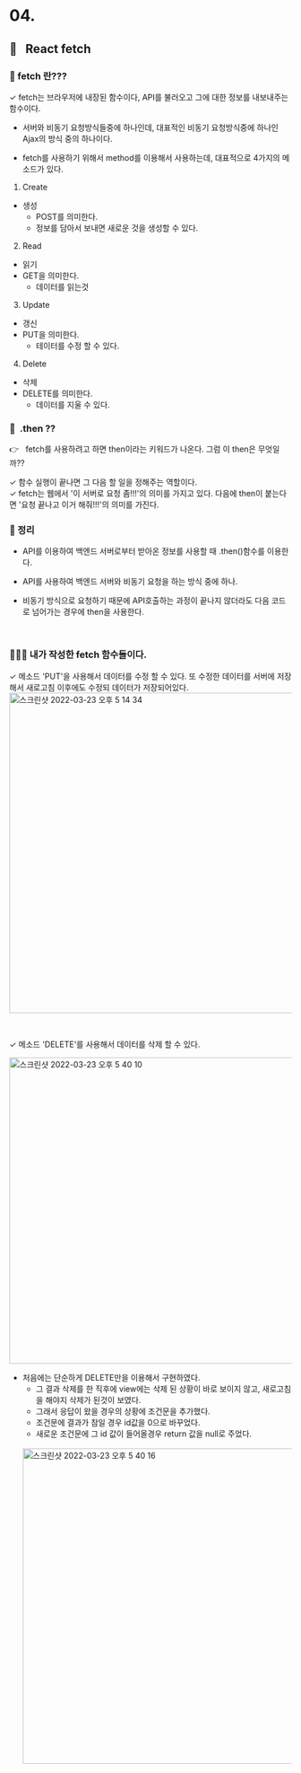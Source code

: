 # 04.

## 🌈 &nbsp; React fetch

### 🧐 fetch 란???

✓ fetch는 브라우저에 내장된 함수이다, API를 불러오고 그에 대한 정보를 내보내주는 함수이다.

- 서버와 비동기 요청방식들중에 하나인데, 대표적인 비동기 요청방식중에 하나인 Ajax의 방식 중의 하나이다.

- fetch를 사용하기 위해서 method를 이용해서 사용하는데, 대표적으로 4가지의 메소드가 있다.

1. Create

- 생성
  - POST를 의미한다.
  - 정보를 담아서 보내면 새로운 것을 생성할 수 있다.

2. Read

- 읽기
- GET을 의미한다.
  - 데이터를 읽는것

3. Update

- 갱신
- PUT을 의미한다.
  - 테이터를 수정 할 수 있다.

4. Delete

- 삭제
- DELETE를 의미한다.
  - 데이터를 지울 수 있다.

### 🧐 &nbsp;.then ??

👉 &nbsp; fetch를 사용하려고 하면 then이라는 키워드가 나온다. 그럼 이 then은 무엇일까??

✓ 함수 실행이 끝나면 그 다음 할 일을 정해주는 역할이다.
<br>
✓ fetch는 웹에서 '이 서버로 요청 좀!!!'의 의미를 가지고 있다. 다음에 then이 붙는다면 '요청 끝나고 이거 해줘!!!'의 의미를 가진다.

### 📌 정리

- API를 이용하여 백엔드 서버로부터 받아온 정보를 사용할 때 .then()함수를 이용한다.
- API를 사용하여 백엔드 서버와 비동기 요청을 하는 방식 중에 하나.
- 비동기 방식으로 요청하기 때문에 API호출하는 과정이 끝나지 않더라도 다음 코드로 넘어가는 경우에 then을 사용한다.

  <br>

### 👩🏻‍💻 내가 작성한 fetch 함수들이다.

✓ 메소드 'PUT'을 사용해서 데이터를 수정 할 수 있다. 또 수정한 데이터를 서버에 저장해서 새로고침 이후에도 수정되 데이터가 저장되어있다.
<br>
<img width="571" alt="스크린샷 2022-03-23 오후 5 14 34" src="https://user-images.githubusercontent.com/89238394/159654176-1bd62ba1-eefc-474f-96c9-ea7bd4437221.png">

<br>

✓ 메소드 'DELETE'를 사용해서 데이터를 삭제 할 수 있다.
<br>

<img width="546" alt="스크린샷 2022-03-23 오후 5 40 10" src="https://user-images.githubusercontent.com/89238394/159659456-13223771-46b4-412a-8ff9-0757117d9422.png">

- 처음에는 단순하게 DELETE만을 이용해서 구현하였다.
  - 그 결과 삭제를 한 직후에 view에는 삭제 된 상황이 바로 보이지 않고, 새로고침을 해야지 삭제가 된것이 보였다.
  - 그래서 응답이 왔을 경우의 상황에 조건문을 추가했다.
  - 조건문에 결과가 참일 경우 id값을 0으로 바꾸었다.
  - 새로운 조건문에 그 id 값이 들어올경우 return 값을 null로 주었다.
  <br>
  <img width="562" alt="스크린샷 2022-03-23 오후 5 40 16" src="https://user-images.githubusercontent.com/89238394/159659185-1795ac76-4eb0-4ad7-b48e-4b9e57372b2f.png">

